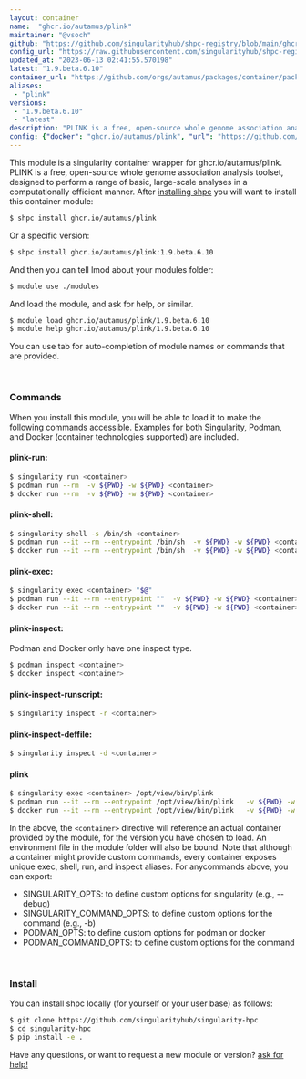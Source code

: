 ```yaml
---
layout: container
name:  "ghcr.io/autamus/plink"
maintainer: "@vsoch"
github: "https://github.com/singularityhub/shpc-registry/blob/main/ghcr.io/autamus/plink/container.yaml"
config_url: "https://raw.githubusercontent.com/singularityhub/shpc-registry/main/ghcr.io/autamus/plink/container.yaml"
updated_at: "2023-06-13 02:41:55.570198"
latest: "1.9.beta.6.10"
container_url: "https://github.com/orgs/autamus/packages/container/package/plink"
aliases:
 - "plink"
versions:
 - "1.9.beta.6.10"
 - "latest"
description: "PLINK is a free, open-source whole genome association analysis toolset, designed to perform a range of basic, large-scale analyses in a computationally efficient manner."
config: {"docker": "ghcr.io/autamus/plink", "url": "https://github.com/orgs/autamus/packages/container/package/plink", "maintainer": "@vsoch", "description": "PLINK is a free, open-source whole genome association analysis toolset, designed to perform a range of basic, large-scale analyses in a computationally efficient manner.", "latest": {"1.9.beta.6.10": "sha256:561d3a6d0e34bae0880daa39d4f150048ff4be15fb27bc027d64f0e5c1ca4a23"}, "tags": {"1.9.beta.6.10": "sha256:561d3a6d0e34bae0880daa39d4f150048ff4be15fb27bc027d64f0e5c1ca4a23", "latest": "sha256:561d3a6d0e34bae0880daa39d4f150048ff4be15fb27bc027d64f0e5c1ca4a23"}, "aliases": {"plink": "/opt/view/bin/plink"}}
---
```


This module is a singularity container wrapper for ghcr.io/autamus/plink.
PLINK is a free, open-source whole genome association analysis toolset, designed to perform a range of basic, large-scale analyses in a computationally efficient manner.
After [installing shpc](#install) you will want to install this container module:


```bash
$ shpc install ghcr.io/autamus/plink
```

Or a specific version:

```bash
$ shpc install ghcr.io/autamus/plink:1.9.beta.6.10
```

And then you can tell lmod about your modules folder:

```bash
$ module use ./modules
```

And load the module, and ask for help, or similar.

```bash
$ module load ghcr.io/autamus/plink/1.9.beta.6.10
$ module help ghcr.io/autamus/plink/1.9.beta.6.10
```

You can use tab for auto-completion of module names or commands that are provided.

<br>

### Commands

When you install this module, you will be able to load it to make the following commands accessible.
Examples for both Singularity, Podman, and Docker (container technologies supported) are included.

#### plink-run:

```bash
$ singularity run <container>
$ podman run --rm  -v ${PWD} -w ${PWD} <container>
$ docker run --rm  -v ${PWD} -w ${PWD} <container>
```

#### plink-shell:

```bash
$ singularity shell -s /bin/sh <container>
$ podman run --it --rm --entrypoint /bin/sh  -v ${PWD} -w ${PWD} <container>
$ docker run --it --rm --entrypoint /bin/sh  -v ${PWD} -w ${PWD} <container>
```

#### plink-exec:

```bash
$ singularity exec <container> "$@"
$ podman run --it --rm --entrypoint ""  -v ${PWD} -w ${PWD} <container> "$@"
$ docker run --it --rm --entrypoint ""  -v ${PWD} -w ${PWD} <container> "$@"
```

#### plink-inspect:

Podman and Docker only have one inspect type.

```bash
$ podman inspect <container>
$ docker inspect <container>
```

#### plink-inspect-runscript:

```bash
$ singularity inspect -r <container>
```

#### plink-inspect-deffile:

```bash
$ singularity inspect -d <container>
```


#### plink

```bash
$ singularity exec <container> /opt/view/bin/plink
$ podman run --it --rm --entrypoint /opt/view/bin/plink   -v ${PWD} -w ${PWD} <container> -c " $@"
$ docker run --it --rm --entrypoint /opt/view/bin/plink   -v ${PWD} -w ${PWD} <container> -c " $@"
```



In the above, the `<container>` directive will reference an actual container provided
by the module, for the version you have chosen to load. An environment file in the
module folder will also be bound. Note that although a container
might provide custom commands, every container exposes unique exec, shell, run, and
inspect aliases. For anycommands above, you can export:

 - SINGULARITY_OPTS: to define custom options for singularity (e.g., --debug)
 - SINGULARITY_COMMAND_OPTS: to define custom options for the command (e.g., -b)
 - PODMAN_OPTS: to define custom options for podman or docker
 - PODMAN_COMMAND_OPTS: to define custom options for the command

<br>

### Install

You can install shpc locally (for yourself or your user base) as follows:

```bash
$ git clone https://github.com/singularityhub/singularity-hpc
$ cd singularity-hpc
$ pip install -e .
```

Have any questions, or want to request a new module or version? [ask for help!](https://github.com/singularityhub/singularity-hpc/issues)
